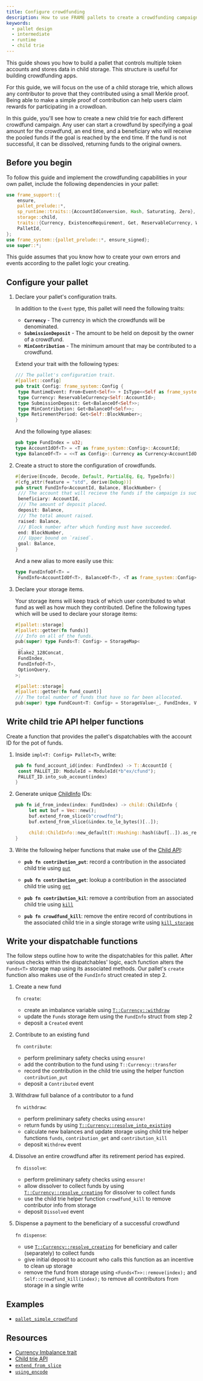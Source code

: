 ```yaml
---
title: Configure crowdfunding
description: How to use FRAME pallets to create a crowdfunding campaign.
keywords:
  - pallet design
  - intermediate
  - runtime
  - child trie
---
```


This guide shows you how to build a pallet that controls multiple token accounts and stores data in child storage.
This structure is useful for building crowdfunding apps.

For this guide, we will focus on the use of a child storage trie, which allows any contributor to prove that they contributed using a small Merkle proof.
Being able to make a simple proof of contribution can help users claim rewards for participating in a crowdloan.

In this guide, you'll see how to create a new child trie for each different crowdfund campaign.
Any user can start a crowdfund by specifying a goal amount for the crowdfund, an end time, and a beneficiary who will receive the pooled funds if the goal is reached by the end time.
If the fund is not successful, it can be dissolved, returning funds to the original owners.

## Before you begin

To follow this guide and implement the crowdfunding capabilities in your own pallet, include the following dependencies in your pallet:

```rust
use frame_support::{
	ensure,
	pallet_prelude::*,
	sp_runtime::traits::{AccountIdConversion, Hash, Saturating, Zero},
	storage::child,
	traits::{Currency, ExistenceRequirement, Get, ReservableCurrency, WithdrawReasons},
	PalletId,
};
use frame_system::{pallet_prelude::*, ensure_signed};
use super::*;
```

This guide assumes that you know how to create your own errors and events according to the pallet logic your creating.

## Configure your pallet

1. Declare your pallet's configuration traits.

   In addition to the `Event` type, this pallet will need the following traits:

   - **`Currency`** - The currency in which the crowdfunds will be denominated.
   - **`SubmissionDeposit`** - The amount to be held on deposit by the owner of a crowdfund.
   - **`MinContribution`** - The minimum amount that may be contributed to a crowdfund.

   Extend your trait with the following types:

   ```rust
   /// The pallet's configuration trait.
   #[pallet::config]
   pub trait Config: frame_system::Config {
   	type RuntimeEvent: From<Event<Self>> + IsType<<Self as frame_system::Config>::RuntimeEvent>;
   	type Currency: ReservableCurrency<Self::AccountId>;
   	type SubmissionDeposit: Get<BalanceOf<Self>>;
   	type MinContribution: Get<BalanceOf<Self>>;
   	type RetirementPeriod: Get<Self::BlockNumber>;
   }
   ```

   And the following type aliases:

   ```rust
   pub type FundIndex = u32;
   type AccountIdOf<T> = <T as frame_system::Config>::AccountId;
   type BalanceOf<T> = <<T as Config>::Currency as Currency<AccountIdOf<T>>>::Balance;
   ```

1. Create a struct to store the configuration of crowdfunds.

   ```rust
   #[derive(Encode, Decode, Default, PartialEq, Eq, TypeInfo)]
   #[cfg_attr(feature = "std", derive(Debug))]
   pub struct FundInfo<AccountId, Balance, BlockNumber> {
   	/// The account that will recieve the funds if the campaign is successful.
   	beneficiary: AccountId,
   	/// The amount of deposit placed.
   	deposit: Balance,
   	/// The total amount raised.
   	raised: Balance,
   	/// Block number after which funding must have succeeded.
   	end: BlockNumber,
   	/// Upper bound on `raised`.
   	goal: Balance,
   }
   ```

   And a new alias to more easily use this:

   ```rust
   type FundInfoOf<T> =
   	FundInfo<AccountIdOf<T>, BalanceOf<T>, <T as frame_system::Config>::BlockNumber>;
   ```

1. Declare your storage items.

   Your storage items will keep track of which user contributed to what fund as well as how much they contributed.
   Define the following types which will be used to declare your storage items:

   ```rust
   #[pallet::storage]
   #[pallet::getter(fn funds)]
   /// Info on all of the funds.
   pub(super) type Funds<T: Config> = StorageMap<
   	_,
   	Blake2_128Concat,
   	FundIndex,
   	FundInfoOf<T>,
   	OptionQuery,
   >;

   #[pallet::storage]
   #[pallet::getter(fn fund_count)]
   /// The total number of funds that have so far been allocated.
   pub(super) type FundCount<T: Config> = StorageValue<_, FundIndex, ValueQuery>;
   ```

## Write child trie API helper functions

Create a function that provides the pallet's dispatchables with the account ID for the pot of funds.

1. Inside `impl<T: Config> Pallet<T>`, write:

   ```rust
   pub fn fund_account_id(index: FundIndex) -> T::AccountId {
   	const PALLET_ID: ModuleId = ModuleId(*b"ex/cfund");
   	PALLET_ID.into_sub_account(index)
   }
   ```

1. Generate unique [ChildInfo](https://paritytech.github.io/substrate/master/sp_storage/enum.ChildInfo.html) IDs:

   ```rust
   pub fn id_from_index(index: FundIndex) -> child::ChildInfo {
   		let mut buf = Vec::new();
   		buf.extend_from_slice(b"crowdfnd");
   		buf.extend_from_slice(&index.to_le_bytes()[..]);

   		child::ChildInfo::new_default(T::Hashing::hash(&buf[..]).as_ref())
   }
   ```

1. Write the following helper functions that make use of the [Child API](https://paritytech.github.io/substrate/master/frame_support/storage/child/index.html):

   - **`pub fn contribution_put`**: record a contribution in the associated child trie using [`put`](https://paritytech.github.io/substrate/master/frame_support/storage/child/fn.put.html)

   - **`pub fn contribution_get`**: lookup a contribution in the associated child trie using [`get`](https://paritytech.github.io/substrate/master/frame_support/storage/child/fn.get.html)

   - **`pub fn contribution_kil`**: remove a contribution from an associated child trie using [`kill`](https://paritytech.github.io/substrate/master/frame_support/storage/child/fn.kill.html)

   - **`pub fn crowdfund_kill`**: remove the entire record of contributions in the associated child trie in a single storage write using [`kill_storage`](https://paritytech.github.io/substrate/master/frame_support/storage/child/fn.kill_storage.html)

## Write your dispatchable functions

The follow steps outline how to write the dispatchables for this pallet.
After various checks within the dispatchables' logic, each function alters the `Funds<T>` storage map using its associated methods.
Our pallet's `create` function also makes use of the `FundInfo` struct created in step 2.

1. Create a new fund

   `fn create`:

   - create an imbalance variable using [`T::Currency::withdraw`](https://paritytech.github.io/substrate/master/frame_support/traits/tokens/currency/trait.Currency.html#tymethod.withdraw)
   - update the `Funds` storage item using the `FundInfo` struct from step 2
   - deposit a `Created` event

1. Contribute to an existing fund

   `fn contribute`:

   - perform preliminary safety checks using `ensure!`
   - add the contribution to the fund using `T::Currency::transfer`
   - record the contribution in the child trie using the helper function `contribution_put`
   - deposit a `Contributed` event

1. Withdraw full balance of a contributor to a fund

   `fn withdraw`:

   - perform preliminary safety checks using `ensure!`
   - return funds by using [`T::Currency::resolve_into_existing`](https://paritytech.github.io/substrate/master/frame_support/traits/tokens/currency/trait.Currency.html#method.resolve_into_existing)
   - calculate new balances and update storage using child trie helper functions `funds`, `contribution_get` and `contribution_kill`
   - deposit `Withdrew` event

1. Dissolve an entire crowdfund after its retirement period has expired.

   `fn dissolve`:

   - perform preliminary safety checks using `ensure!`
   - allow dissolver to collect funds by using [`T::Currency::resolve_creating`](https://paritytech.github.io/substrate/master/frame_support/traits/tokens/currency/trait.Currency.html#method.resolve_creating) for dissolver to collect funds
   - use the child trie helper function `crowdfund_kill` to remove contributor info from storage
   - deposit `Dissolved` event

1. Dispense a payment to the beneficiary of a successful crowdfund

   `fn dispense`:

   - use [`T::Currency::resolve_creating`](https://paritytech.github.io/substrate/master/frame_support/traits/tokens/currency/trait.Currency.html#method.resolve_creating) for beneficiary and caller (separately) to collect funds
   - give initial deposit to account who calls this function as an incentive to clean up storage
   - remove the fund from storage using `<Funds<T>>::remove(index);` and `Self::crowdfund_kill(index);` to remove all contributors from storage in a single write

## Examples

- [`pallet_simple_crowdfund`](https://github.com/substrate-developer-hub/substrate-how-to-guides/blob/main/example-code/template-node/pallets/simple-crowdfund/src/lib.rs#L1)

## Resources

- [Currency Imbalance trait](https://paritytech.github.io/substrate/master/frame_support/traits/tokens/imbalance/trait.Imbalance.html)
- [Child trie API](https://paritytech.github.io/substrate/master/frame_support/storage/child/index.html)
- [`extend_from_slice`](https://paritytech.github.io/substrate/master/frame_support/dispatch/struct.Vec.html#method.extend_from_slice)
- [`using_encode`](https://paritytech.github.io/substrate/master/frame_support/pallet_prelude/trait.Encode.html#method.using_encoded)

